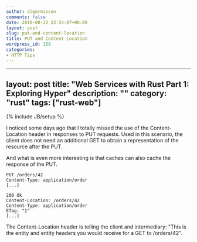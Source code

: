 ```yaml
---
author: algermissen
comments: false
date: 2010-08-22 22:54:07+00:00
layout: post
slug: put-and-content-location
title: PUT and Content-Location
wordpress_id: 159
categories:
- HTTP Tips
---
```

---
layout: post
title: "Web Services with Rust Part 1: Exploring Hyper"
description: ""
category: "rust"
tags: ["rust-web"]
---
{% include JB/setup %}

I noticed some days ago that I totally missed the use of the Content-Location header in responses to PUT requests. Used in this scenario, the client does not need an additional GET to obtain a representation of the resource after the PUT.

And what is even more interesting is that caches can also cache the response of the PUT.



    
    
    
    PUT /orders/42
    Content-Type: application/order
    [...]
    
    200 Ok
    Content-Location: /orders/42
    Content-Type: application/order
    ETag: "1"
    [...]
    



The Content-Location header is telling the client and intermediary: "This is the entity and entity headers you would receive for a GET to /orders/42".
